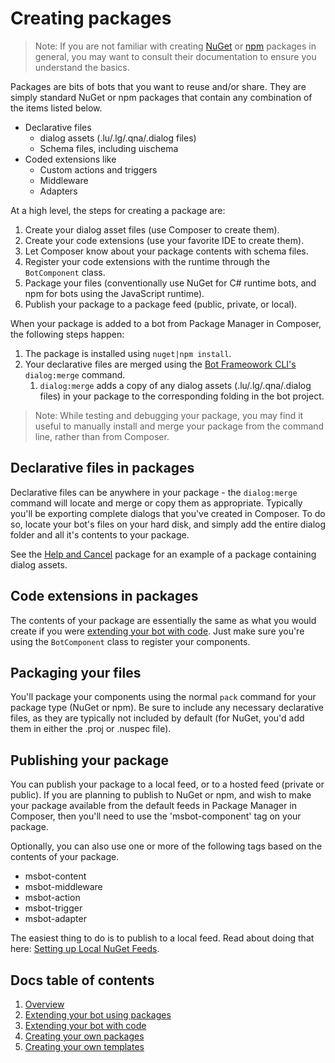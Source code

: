 # Creating packages

>Note: If you are not familiar with creating [NuGet](https://nuget.org) or [npm](https://npmjs.com) packages in general, you may want to consult their documentation to ensure you understand the basics.

Packages are bits of bots that you want to reuse and/or share. They are simply standard NuGet or npm packages that contain any combination of the items listed below.

- Declarative files
  - dialog assets (.lu/.lg/.qna/.dialog files)
  - Schema files, including uischema
- Coded extensions like
  - Custom actions and triggers
  - Middleware
  - Adapters

At a high level, the steps for creating a package are:

1. Create your dialog asset files (use Composer to create them).
2. Create your code extensions (use your favorite IDE to create them).
3. Let Composer know about your package contents with schema files.
4. Register your code extensions with the runtime through the `BotComponent` class.
5. Package your files (conventionally use NuGet for C# runtime bots, and npm for bots using the JavaScript runtime).
6. Publish your package to a package feed (public, private, or local).

When your package is added to a bot from Package Manager in Composer, the following steps happen:

1. The package is installed using `nuget|npm install`.
2. Your declarative files are merged using the [Bot Frameowork CLI's](https://github.com/microsoft/botframework-cli) `dialog:merge` command.
    1. `dialog:merge` adds a copy of any dialog assets (.lu/.lg/.qna/.dialog files) in your package to the corresponding folding in the bot project.

>Note: While testing and debugging your package, you may find it useful to manually install and merge your package from the command line, rather than from Composer.

## Declarative files in packages

Declarative files can be anywhere in your package - the `dialog:merge` command will locate and merge or copy them as appropriate. Typically you'll be exporting complete dialogs that you've created in Composer. To do so, locate your bot's files on your hard disk, and simply add the entire dialog folder and all it's contents to your package.

See the [Help and Cancel](/packages/helpandcancel) package for an example of a package containing dialog assets.

## Code extensions in packages

The contents of your package are essentially the same as what you would create if you were [extending your bot with code](/docs/extending-with-code.md). Just make sure you're using the `BotComponent` class to register your components.

## Packaging your files

You'll package your components using the normal `pack` command for your package type (NuGet or npm). Be sure to include any necessary declarative files, as they are typically not included by default (for NuGet, you'd add them in either the .proj or .nuspec file).

## Publishing your package

You can publish your package to a local feed, or to a hosted feed (private or public). If you are planning to publish to NuGet or npm, and wish to make your package available from the default feeds in Package Manager in Composer, then you'll need to use the 'msbot-component' tag on your package.

Optionally, you can also use one or more of the following tags based on the contents of your package.

- msbot-content
- msbot-middleware
- msbot-action
- msbot-trigger
- msbot-adapter

The easiest thing to do is to publish to a local feed. Read about doing that here: [Setting up Local NuGet Feeds](https://docs.microsoft.com/nuget/hosting-packages/local-feeds).

## Docs table of contents

1. [Overview](/docs/overview.md)
2. [Extending your bot using packages](/docs/extending-with-packages.md)
3. [Extending your bot with code](/docs/extending-with-code.md)
4. [Creating your own packages](/docs/creating-packages.md)
5. [Creating your own templates](/docs/creating-templates.md)